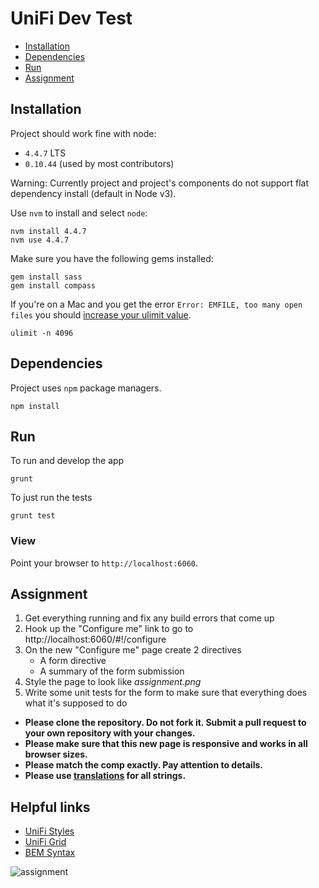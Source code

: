 # UniFi Dev Test

 * [Installation](#installation)
 * [Dependencies](#dependencies)
 * [Run](#run)
 * [Assignment](#assignment)

## Installation

Project should work fine with node:
 * `4.4.7` LTS
 * `0.10.44` (used by most contributors)

Warning:
Currently project and project's components do not support flat dependency install (default in Node v3).

Use `nvm` to install and select `node`:

```
nvm install 4.4.7
nvm use 4.4.7
```

Make sure you have the following gems installed:

```
gem install sass
gem install compass
```

If you're on a Mac and you get the error `Error: EMFILE, too many open files` you should [increase your ulimit value](http://stackoverflow.com/questions/19981065/nodejs-error-emfile-too-many-open-files-on-mac-os).
```
ulimit -n 4096
```

## Dependencies

Project uses `npm` package managers.

```
npm install
```


## Run

To run and develop the app
```
grunt
```

To just run the tests
```
grunt test
```


### View

Point your browser to `http://localhost:6060`.


## Assignment

1. Get everything running and fix any build errors that come up
2. Hook up the "Configure me" link to go to http://localhost:6060/#!/configure
3. On the new "Configure me" page create 2 directives
    * A form directive
    * A summary of the form submission
4. Style the page to look like *assignment.png*
4. Write some unit tests for the form to make sure that everything does what it's supposed to do

* **Please clone the repository. Do not fork it. Submit a pull request to your own repository with your changes.**
* **Please make sure that this new page is responsive and works in all browser sizes.**
* **Please match the comp exactly. Pay attention to details.**
* **Please use [translations](https://angular-translate.github.io/docs/#/guide) for all strings.**


## Helpful links

* [UniFi Styles](http://ubnt-css.herokuapp.com/#/app/typography)
* [UniFi Grid](http://ubnt-css.herokuapp.com/#/base/grid-containers)
* [BEM Syntax](https://csswizardry.com/2013/01/mindbemding-getting-your-head-round-bem-syntax/)

![assignment](https://github.com/Ubiquiti-UI/unifi-rec-test/blob/master/assignment.png)
